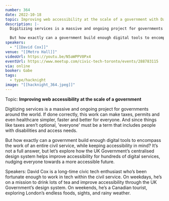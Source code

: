 ```yaml
---
number: 364
date: 2022-10-18
topic: Improving web accessibility at the scale of a government with David Cox, UK Government Digital Service
description: |-
  Digitizing services is a massive and ongoing project for governments around the world. If done correctly, this work can make taxes, permits and even healthcare simpler, faster and better for everyone. And since things like taxes aren’t optional, 'everyone' must be a term that includes people with disabilities and access needs.

  But how exactly can a government build enough digital tools to encompass the work of an entire civil service, while keeping accessibility in mind? It’s not a full answer, but let’s explore how the UK Government’s centralised design system helps improve accessibility for hundreds of digital services, nudging everyone towards a more accessible future.
speakers:
  - "[[David Cox]]"
venue: "[[Metro Hall]]"
videoUrl: https://youtu.be/N5aWPPV0Px4
eventUrl: https://www.meetup.com/civic-tech-toronto/events/288783115
via: online
booker: Gabe
tags:
  - type/hacknight
image: "[[hacknight_364.jpeg]]"
---
```


Topic:
**Improving web accessibility at the scale of a government**

Digitizing services is a massive and ongoing project for governments around the world. If done correctly, this work can make taxes, permits and even healthcare simpler, faster and better for everyone. And since things like taxes aren’t optional, 'everyone' must be a term that includes people with disabilities and access needs.

But how exactly can a government build enough digital tools to encompass the work of an entire civil service, while keeping accessibility in mind? It’s not a full answer, but let’s explore how the UK Government’s centralised design system helps improve accessibility for hundreds of digital services, nudging everyone towards a more accessible future.

Speakers:
David Cox is a long-time civic tech enthusiast who’s been fortunate enough to work in tech within the civil service. On weekdays, he’s on a mission to drink lots of tea and improve accessibility through the UK Government’s design system. On weekends, he’s a Canadian tourist, exploring London’s endless foods, sights, and rainy weather.
